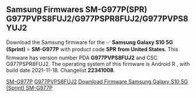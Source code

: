 <h2>Samsung Firmwares SM-G977P(SPR) G977PVPS8FUJ2/G977PSPR8FUJ2/G977PVPS8YUJ2</h2>
Download the Samsung firmware for the ✅ <strong>Samsung Galaxy S10 5G (Sprint) </strong> ⭐ <strong>SM-G977P</strong> with product code <strong>SPR</strong> <strong> from United States</strong>. This firmware has version number PDA <strong>G977PVPS8FUJ2</strong> and CSC G977PSPR8FUJ2. The operating system of this firmware is Android R , with build date 2021-11-18. Changelist <strong>22341008</strong>.


[SM-G977P](https://samfirm.shop/samsung/model/SM-G977P)
[G977PVPS8FUJ2](https://samfirm.shop/samsung/pda/G977PVPS8FUJ2)
[Download Firmware Samsung Galaxy S10 5G (Sprint) SM-G977P](https://samfirm.shop/samsung/firmware/475393)
